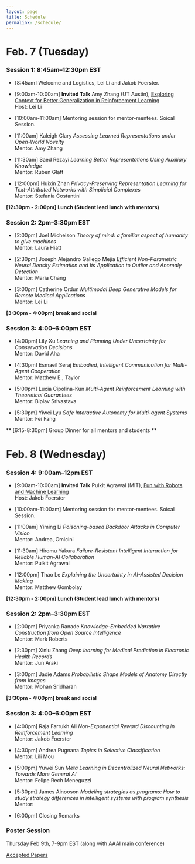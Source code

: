 ```yaml
---
layout: page
title: Schedule
permalink: /schedule/
---
```


# Feb. 7 (Tuesday)

### Session 1: 8:45am–12:30pm EST

- [8:45am] Welcome and Logistics, Lei Li and Jakob Foerster.

- [9:00am-10:00am] **Invited Talk** Amy Zhang (UT Austin), [Exploring Context for Better Generalization in Reinforcement Learning](../speakers/) \
Host: Lei Li

- [10:00am-11:00am] Mentoring session for mentor-mentees. Soical Session. 

- [11:00am]  Kaleigh Clary *Assessing Learned Representations under Open-World Novelty*\
Mentor: Amy Zhang

- [11:30am] Saed Rezayi *Learning Better Representations Using Auxiliary Knowledge*\
Mentor: Ruben Glatt

- [12:00pm] Huixin Zhan *Privacy-Preserving Representation Learning for Text-Attributed Networks with Simplicial Complexes*\
Mentor: Stefania Costantini
 
**[12:30pm - 2:00pm] Lunch (Student lead lunch with mentors)**

### Session 2: 2pm–3:30pm EST

- [2:00pm] Joel Michelson *Theory of mind: a familiar aspect of humanity to give machines*\
Mentor: Laura Hiatt

- [2:30pm] Joseph Alejandro Gallego Mejia *Efficient Non-Parametric Neural Density Estimation and Its Application to Outlier and Anomaly Detection*\
Mentor: Maria Chang

- [3:00pm] Catherine Ordun *Multimodal Deep Generative Models for Remote Medical Applications*\
Mentor: Lei Li 

**[3:30pm - 4:00pm] break and social**

### Session 3: 4:00–6:00pm EST 

- [4:00pm] Lily Xu *Learning and Planning Under Uncertainty for Conservation Decisions*\
Mentor: David Aha

- [4:30pm] Esmaeil Seraj *Embodied, Intelligent Communication for Multi-Agent Cooperation*\
Mentor: Matthew E., Taylor

- [5:00pm] Lucia Cipolina-Kun *Multi-Agent Reinforcement Learning with Theoretical Guarantees*\
Mentor: Biplav Srivastava 

- [5:30pm] Yiwei Lyu *Safe Interactive Autonomy for Multi-agent Systems*\
Mentor: Fei Fang

** [6:15-8:30pm] Group Dinner for all mentors and students **


# Feb. 8 (Wednesday)

### Session 4: 9:00am–12pm EST

- [9:00am-10:00am] **Invited Talk** Pulkit Agrawal (MIT), [Fun with Robots and Machine Learning](../speakers/) \
Host: Jakob Foerster

- [10:00am-11:00am] Mentoring session for mentor-mentees. Soical Session. 

- [11:00am]  Yiming Li *Poisoning-based Backdoor Attacks in Computer Vision* \
Mentor: Andrea, Omicini

- [11:30am]  Hiromu Yakura *Failure-Resistant Intelligent Interaction for Reliable Human-AI Collaboration*\
Mentor: Pulkit Agrawal

- [12:00pm] Thao Le *Explaining the Uncertainty in AI-Assisted Decision Making*\
Mentor: Matthew Gombolay

**[12:30pm - 2:00pm] Lunch (Student lead lunch with mentors)**

### Session 2: 2pm–3:30pm EST

- [2:00pm] Priyanka Ranade *Knowledge-Embedded Narrative Construction from Open Source Intelligence*\
Mentor: Mark Roberts

- [2:30pm]  Xinlu Zhang *Deep learning for Medical Prediction in Electronic Health Records*\
Mentor: Jun Araki

- [3:00pm] Jadie Adams *Probabilistic Shape Models of Anatomy Directly from Images*\
Mentor: Mohan Sridharan

**[3:30pm - 4:00pm] break and social**

### Session 3: 4:00–6:00pm EST 

- [4:00pm] Raja Farrukh Ali  *Non-Exponential Reward Discounting in Reinforcement Learning*\
Mentor: Jakob Foerster

- [4:30pm] Andrea Pugnana *Topics in Selective Classification* \
Mentor: Lili Mou

- [5:00pm] Yuwei Sun *Meta Learning in Decentralized Neural Networks: Towards More General AI*\
Mentor: Felipe Rech Meneguzzi 

- [5:30pm] James Ainooson *Modeling strategies as programs: How to study strategy differences in intelligent systems with program synthesis* \
Mentor: 

- [6:00pm] Closing Remarks


### Poster Session

Thursday Feb 9th, 7-9pm EST (along with AAAI main conference)


[Accepted Papers](../papers)
